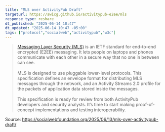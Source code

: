 ```yaml
---
title: "MLS over ActivityPub Draft"
targeturl: https://swicg.github.io/activitypub-e2ee/mls
response_type: reshare
dt_published: "2025-06-14 10:47"
dt_updated: "2025-06-14 10:47 -05:00"
tags: ["protocol","socialweb","activitypub","w3c"]
---
```


> [Messaging Layer Security (MLS)](https://messaginglayersecurity.rocks/) is an IETF standard for end-to-end encrypted (E2EE) messaging. It lets people on laptops and phones communicate with each other in a secure way that no one in between can see.  
> <br>
> MLS is designed to use pluggable lower-level protocols. This specification defines an envelope format for distributing MLS messages through the network, and an Activity Streams 2.0 profile for the packets of application data stored inside the messages.  
> <br>
> This specification is ready for review from both ActivityPub developers and security analysts. It’s time to start making proof-of-concept implementations and testing interoperability.

Source: https://socialwebfoundation.org/2025/06/13/mls-over-activitypub-draft/